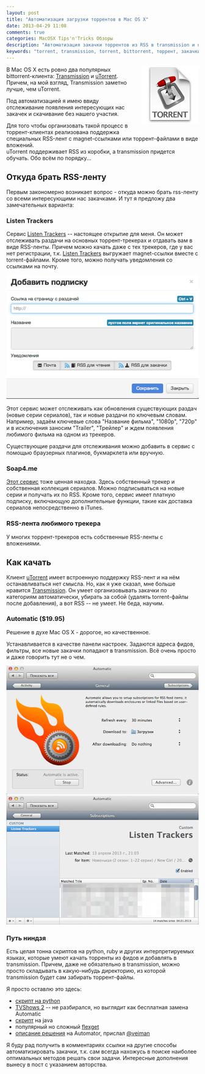 ```yaml
---
layout: post
title: "Автоматизация загрузки торрентов в Mac OS X"
date: 2013-04-29 11:08
comments: true
categories: MacOSX Tips'n'Tricks Обзоры
description: "Автоматизация закачки торрентов из RSS в transmission и utorrent"
keywords: "torrent, transmission, torrent, bittorrent, торрент, закачки, автоматизация, macosx, apple"
---
```

<img src="/images/post/transmission_torrent.png" alt="transmission" style="float:right; width: 150px; margin: 0 0 15px 15px;" />

В Mac OS X есть ровно два популярных bittorrent-клиента: [Transmission][transmission] и [uTorrent][utorrent]. Причем, на мой взгляд, Transmission заметно лучше, чем uTorrent.

Под автоматизацией я имею ввиду отслеживание появления интересующих нас закачек и скачивание без нашего участия.

Для того чтобы организовать такой процесс в торрент-клиентах реализована поддержка специальных RSS-лент с magnet-ссылками или торрент-файлами в виде вложений.  
uTorrent поддерживает RSS из коробки, а transmission придется обучать. Обо всём по порядку...
<!--more-->
## Откуда брать RSS-ленту

Первым закономерно возникает вопрос - откуда можно брать rss-ленту со всеми интересующими нас закачками. И тут я предложу два замечательных варианта:

### Listen Trackers

Сервис [Listen Trackers][litr] -- настоящее открытие для меня. Он может отслеживать раздачи на основных торрент-трекерах и отдавать вам в виде RSS-ленты. Причем можно качать даже с тех трекеров, где у вас нет регистрации, т.к. [Listen Trackers][litr] выгружает magnet-ссылки вместе с torrent-файлами. Кроме того, можно получать уведомления со ссылками на почту.

<img src="/images/post/screen-litr.png" alt="litr.cc добавление раздачи" />

Этот сервис может отслеживать как обновления существующих раздач (новые серии сериалов), так и новые раздачи по ключевым словам. Например, задаём ключевые слова "Название фильма", "1080p", "720p" и в исключения заносим "Trailer", "Трейлер" и ждем появления любимого фильма на одном из трекеров.

Существующие раздачи для отслеживания можно добавить в сервис с помощью браузерных плагинов, букмарклета или вручную.

### Soap4.me

[Этот сервис](http://soap4.me/) тоже ценная находка. Здесь собственный трекер и собственная коллекция сериалов. Можно подписываться на новые серии и получать их по RSS. Кроме того, сервис имеет платную подписку, включающую дополнительные функции, такие как доставка сериалов непосредственно в iTunes.

### RSS-лента любимого трекера

У многих торрент-трекеров есть собственные RSS-ленты с вложениями.

## Как качать

Клиент [uTorrent][utorrent] имеет встроенную поддержку RSS-лент и на нём останавливаться нет смысла. Но, как я уже сказал, мне больше нравится [Transmission][transmission]. Он умеет организовывать закачки по категориям автоматически, убирать за собой (удалять torrent-файлы после добавления), а вот RSS -- не умеет. Не беда, научим.

### Automatic ($19.95)

Решение в духе Mac OS X - дорогое, но качественное.

Устанавливается в качестве панели настроек. Задаются адреса фидов, фильтры, все новые закачки попадают в transmission. Всё очень просто и даже говорить тут не о чем.

<img src="/images/post/screen-automatic.png" alt="Скриншот Automatic" />
<img src="/images/post/screen-automatic2.png" alt="Скриншот Automatic" />

### Путь ниндзя

Есть целая тонна скриптов на python, ruby и других интерпретируемых языках, которые умеют качать торренты из фидов и добавлять в transmission. Причем, даже не обязательно в transmission, можно просто складывать в какую-нибудь директорию, из которой transmission будет сам забирать торрент-файлы.

Я просто оставлю это здесь:

- [скрипт на python](http://code.google.com/p/rssdler/)
- [TVShows 2](http://tvshowsapp.com) -- не разбирался, но выглядит как бесплатная замена Automatic
- [скрипт](https://github.com/sebastianperruolo/torrent-rss-client/wiki/Install) на java
- популярный но сложный [flexget](http://flexget.com)
- [описание решения](http://hints.macworld.com/article.php?story=20090428080912741) на Automator, прислал [@veiman](https://twitter.com/veiman)

Я буду рад получить в комментариях ссылки на другие способы автоматизировать закачки, т.к. сам всегда нахожусь в поиске наиболее оптимальных методов решать свои задачи. Интересные дополнения вынесу в пост с указанием авторства.

[transmission]: http://www.transmissionbt.com "Transmission"
[utorrent]: http://www.utorrent.com "uTorrent"
[litr]: http://litr.cc "Listen Trackers"